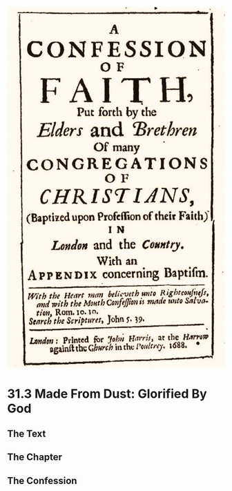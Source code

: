<img class="intro-right" src="art-1689.png">

# 31.3 Made From Dust: Glorified By God

## The Text

## The Chapter

## The Confession

